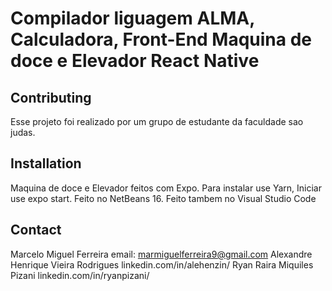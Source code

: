 # Compilador liguagem ALMA, Calculadora, Front-End Maquina de doce e Elevador React Native


## Contributing

Esse projeto foi realizado por um grupo de estudante da faculdade sao judas.

## Installation

Maquina de doce e Elevador feitos com Expo.
Para instalar use Yarn,
Iniciar use expo start.
Feito no NetBeans 16.
Feito tambem no Visual Studio Code

## Contact
Marcelo Miguel Ferreira email: marmiguelferreira9@gmail.com
Alexandre Henrique Vieira Rodrigues linkedin.com/in/alehenzin/
Ryan Raira Miquiles Pizani   linkedin.com/in/ryanpizani/